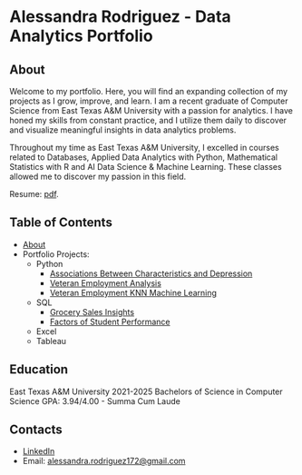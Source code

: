 # Alessandra Rodriguez - Data Analytics Portfolio
## About
Welcome to my portfolio. Here, you will find an expanding collection of my projects as I grow, improve, and learn.
I am a recent graduate of Computer Science from East Texas A&M University with a passion for analytics. I have honed my skills
from constant practice, and I utilize them daily to discover and visualize meaningful insights in data analytics problems.

Throughout my time as East Texas A&M University, I excelled in courses related to Databases, Applied Data Analytics with Python,
Mathematical Statistics with R and AI Data Science & Machine Learning. These classes allowed me to discover my passion in this field.

Resume: [pdf](https://github.com/alessandra-rodriguez17/Data-Analytics-Portfolio/blob/main/AlessandraRodriguezResume.pdf).

## Table of Contents
- [About](https://github.com/alessandra-rodriguez17/Data-Analytics-Portfolio/blob/main/README.md#about)
- Portfolio Projects:
  - Python
    - [Associations Between Characteristics and Depression](https://github.com/alessandra-rodriguez17/AssociationsBetweenCharacteristicsAndDepression/blob/main/FinishedFinalProject_Group15.ipynb)
    - [Veteran Employment Analysis](https://github.com/alessandra-rodriguez17/Veteran-Employment-Analysis/blob/main/VeteranEmploymentAnalysis.ipynb)
    - [Veteran Employment KNN Machine Learning](https://github.com/alessandra-rodriguez17/Veteran-Employment-Analysis/blob/main/VeteranEmploymentKNN.ipynb)
  - SQL
    - [Grocery Sales Insights](https://github.com/alessandra-rodriguez17/Grocery-sales-Analysis/blob/main/grocery_sales.sql)
    - [Factors of Student Performance](https://github.com/alessandra-rodriguez17/SQLStudentAnalysis/blob/main/StudentPerformance.sql)
  - Excel
  - Tableau

## Education
East Texas A&M University 2021-2025
Bachelors of Science in Computer Science
GPA: 3.94/4.00 - Summa Cum Laude

## Contacts
- [LinkedIn](https://www.linkedin.com/in/alessandra-rodriguez-7ab74b266/)
- Email: alessandra.rodriguez172@gmail.com

